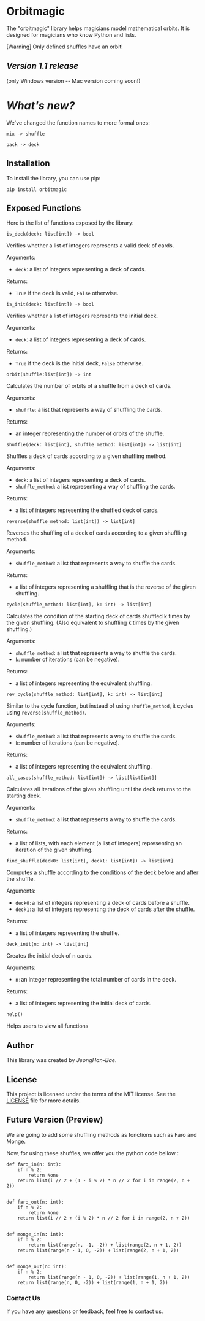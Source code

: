 # Orbitmagic

The "orbitmagic" library helps magicians model mathematical orbits. It is designed for magicians who know Python and lists.

[Warning] Only defined shuffles have an orbit!

## *Version 1.1 release*

(only Windows version -- Mac version coming soon!)


*What's new?*
=============

We've changed the function names to more formal ones:

`mix -> shuffle`

`pack -> deck`

## Installation

To install the library, you can use pip:

```pip install orbitmagic```


## Exposed Functions

Here is the list of functions exposed by the library:

```is_deck(deck: list[int]) -> bool```

Verifies whether a list of integers represents a valid deck of cards.

Arguments:

- `deck`: a list of integers representing a deck of cards.

Returns:

- `True` if the deck is valid, `False` otherwise.

```is_init(deck: list[int]) -> bool```


Verifies whether a list of integers represents the initial deck.

Arguments:

- `deck`: a list of integers representing a deck of cards.

Returns:

- `True` if the deck is the initial deck, `False` otherwise.

```orbit(shuffle:list[int]) -> int```


Calculates the number of orbits of a shuffle from a deck of cards.

Arguments:

- `shuffle`: a list that represents a way of shuffling the cards.

Returns:

- an integer representing the number of orbits of the shuffle.

```shuffle(deck: list[int], shuffle_method: list[int]) -> list[int]```


Shuffles a deck of cards according to a given shuffling method.

Arguments:

- `deck`: a list of integers representing a deck of cards.
- `shuffle_method`: a list representing a way of shuffling the cards.

Returns:

- a list of integers representing the shuffled deck of cards.

```reverse(shuffle_method: list[int]) -> list[int]```


Reverses the shuffling of a deck of cards according to a given shuffling method.

Arguments:

- `shuffle_method`: a list that represents a way to shuffle the cards.

Returns:

- a list of integers representing a shuffling that is the reverse of the given shuffling.

```cycle(shuffle_method: list[int], k: int) -> list[int]```


Calculates the condition of the starting deck of cards shuffled k times by the given shuffling.
(Also equivalent to shuffling k times by the given shuffling.)

Arguments:

- `shuffle_method`: a list that represents a way to shuffle the cards.
- `k`: number of iterations (can be negative).

Returns:

- a list of integers representing the equivalent shuffling.

```rev_cycle(shuffle_method: list[int], k: int) -> list[int]```


Similar to the cycle function, but instead of using `shuffle_method`, it cycles using `reverse(shuffle_method)`.

Arguments:

- `shuffle_method`: a list that represents a way to shuffle the cards.
- `k`: number of iterations (can be negative).

Returns:

- a list of integers representing the equivalent shuffling.

```all_cases(shuffle_method: list[int]) -> list[list[int]]```


Calculates all iterations of the given shuffling until the deck returns to the starting deck.

Arguments:

- `shuffle_method`: a list that represents a way to shuffle the cards.

Returns:

- a list of lists, with each element (a list of integers) representing an iteration of the given shuffling.

```find_shuffle(deck0: list[int], deck1: list[int]) -> list[int]```

Computes a shuffle according to the conditions of the deck before and after the shuffle.

Arguments:
- `deck0:`a list of integers representing a deck of cards before a shuffle.
- `deck1:`a list of integers representing the deck of cards after the shuffle.

Returns:
- a list of integers representing the shuffle.

```deck_init(n: int) -> list[int]```

Creates the initial deck of n cards.

Arguments:
- `n:`an integer representing the total number of cards in the deck.

Returns:
- a list of integers representing the initial deck of cards.

```help()```

Helps users to view all functions

## Author

This library was created by
*JeongHan-Bae*.

## License

This project is licensed under the terms of the MIT license. See the [LICENSE](LICENSE.txt) file for more details.

## Future Version (Preview)

We are going to add some shuffling methods as fonctions such as Faro and Monge.

Now, for using these shuffles, we offer you the python code bellow :

```
def faro_in(n: int):
    if n % 2:
        return None
    return list(i // 2 + (1 - i % 2) * n // 2 for i in range(2, n + 2))


def faro_out(n: int):
    if n % 2:
        return None
    return list(i // 2 + (i % 2) * n // 2 for i in range(2, n + 2))


def monge_in(n: int):
    if n % 2:
        return list(range(n, -1, -2)) + list(range(2, n + 1, 2))
    return list(range(n - 1, 0, -2)) + list(range(2, n + 1, 2))


def monge_out(n: int):
    if n % 2:
        return list(range(n - 1, 0, -2)) + list(range(1, n + 1, 2))
    return list(range(n, 0, -2)) + list(range(1, n + 1, 2))
```

### Contact Us
If you have any questions or feedback, feel free to [contact us](https://github.com/JeongHan-Bae).
